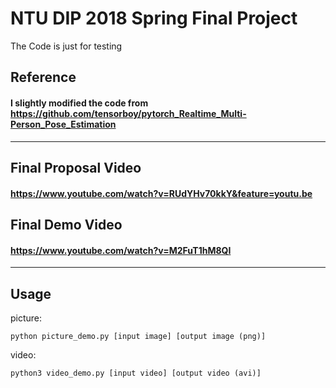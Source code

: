 # NTU DIP 2018 Spring Final Project
The Code is just for testing
## Reference
#### I slightly modified the code from https://github.com/tensorboy/pytorch_Realtime_Multi-Person_Pose_Estimation
---
## Final Proposal Video
#### https://www.youtube.com/watch?v=RUdYHv70kkY&feature=youtu.be
## Final Demo Video
#### https://www.youtube.com/watch?v=M2FuT1hM8QI
---
## Usage
picture:
```
python picture_demo.py [input image] [output image (png)]
```
video:
```
python3 video_demo.py [input video] [output video (avi)]
```
